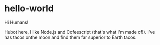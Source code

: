 # hello-world

Hi Humans!

Hubot here, I like Node.js and Cofeescript (that's what I'm made of!).
I've has tacos onthe moon and find them far superior to Earth tacos.
